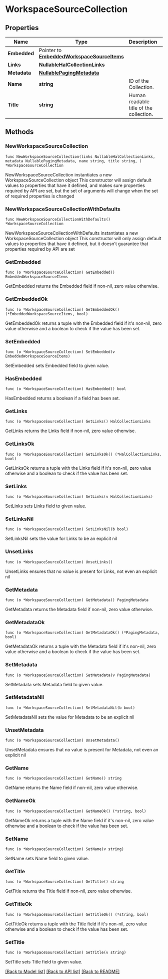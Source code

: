 <!--
Copyright (C) 2020-2022 Arm Limited or its affiliates and Contributors. All rights reserved.
SPDX-License-Identifier: Apache-2.0
-->
# WorkspaceSourceCollection

## Properties

Name | Type | Description | Notes
------------ | ------------- | ------------- | -------------
**Embedded** | Pointer to [**EmbeddedWorkspaceSourceItems**](EmbeddedWorkspaceSourceItems.md) |  | [optional] 
**Links** | [**NullableHalCollectionLinks**](HalCollectionLinks.md) |  | 
**Metadata** | [**NullablePagingMetadata**](PagingMetadata.md) |  | 
**Name** | **string** | ID of the Collection. | [readonly] 
**Title** | **string** | Human readable title of the collection. | [readonly] 

## Methods

### NewWorkspaceSourceCollection

`func NewWorkspaceSourceCollection(links NullableHalCollectionLinks, metadata NullablePagingMetadata, name string, title string, ) *WorkspaceSourceCollection`

NewWorkspaceSourceCollection instantiates a new WorkspaceSourceCollection object
This constructor will assign default values to properties that have it defined,
and makes sure properties required by API are set, but the set of arguments
will change when the set of required properties is changed

### NewWorkspaceSourceCollectionWithDefaults

`func NewWorkspaceSourceCollectionWithDefaults() *WorkspaceSourceCollection`

NewWorkspaceSourceCollectionWithDefaults instantiates a new WorkspaceSourceCollection object
This constructor will only assign default values to properties that have it defined,
but it doesn't guarantee that properties required by API are set

### GetEmbedded

`func (o *WorkspaceSourceCollection) GetEmbedded() EmbeddedWorkspaceSourceItems`

GetEmbedded returns the Embedded field if non-nil, zero value otherwise.

### GetEmbeddedOk

`func (o *WorkspaceSourceCollection) GetEmbeddedOk() (*EmbeddedWorkspaceSourceItems, bool)`

GetEmbeddedOk returns a tuple with the Embedded field if it's non-nil, zero value otherwise
and a boolean to check if the value has been set.

### SetEmbedded

`func (o *WorkspaceSourceCollection) SetEmbedded(v EmbeddedWorkspaceSourceItems)`

SetEmbedded sets Embedded field to given value.

### HasEmbedded

`func (o *WorkspaceSourceCollection) HasEmbedded() bool`

HasEmbedded returns a boolean if a field has been set.

### GetLinks

`func (o *WorkspaceSourceCollection) GetLinks() HalCollectionLinks`

GetLinks returns the Links field if non-nil, zero value otherwise.

### GetLinksOk

`func (o *WorkspaceSourceCollection) GetLinksOk() (*HalCollectionLinks, bool)`

GetLinksOk returns a tuple with the Links field if it's non-nil, zero value otherwise
and a boolean to check if the value has been set.

### SetLinks

`func (o *WorkspaceSourceCollection) SetLinks(v HalCollectionLinks)`

SetLinks sets Links field to given value.


### SetLinksNil

`func (o *WorkspaceSourceCollection) SetLinksNil(b bool)`

 SetLinksNil sets the value for Links to be an explicit nil

### UnsetLinks
`func (o *WorkspaceSourceCollection) UnsetLinks()`

UnsetLinks ensures that no value is present for Links, not even an explicit nil
### GetMetadata

`func (o *WorkspaceSourceCollection) GetMetadata() PagingMetadata`

GetMetadata returns the Metadata field if non-nil, zero value otherwise.

### GetMetadataOk

`func (o *WorkspaceSourceCollection) GetMetadataOk() (*PagingMetadata, bool)`

GetMetadataOk returns a tuple with the Metadata field if it's non-nil, zero value otherwise
and a boolean to check if the value has been set.

### SetMetadata

`func (o *WorkspaceSourceCollection) SetMetadata(v PagingMetadata)`

SetMetadata sets Metadata field to given value.


### SetMetadataNil

`func (o *WorkspaceSourceCollection) SetMetadataNil(b bool)`

 SetMetadataNil sets the value for Metadata to be an explicit nil

### UnsetMetadata
`func (o *WorkspaceSourceCollection) UnsetMetadata()`

UnsetMetadata ensures that no value is present for Metadata, not even an explicit nil
### GetName

`func (o *WorkspaceSourceCollection) GetName() string`

GetName returns the Name field if non-nil, zero value otherwise.

### GetNameOk

`func (o *WorkspaceSourceCollection) GetNameOk() (*string, bool)`

GetNameOk returns a tuple with the Name field if it's non-nil, zero value otherwise
and a boolean to check if the value has been set.

### SetName

`func (o *WorkspaceSourceCollection) SetName(v string)`

SetName sets Name field to given value.


### GetTitle

`func (o *WorkspaceSourceCollection) GetTitle() string`

GetTitle returns the Title field if non-nil, zero value otherwise.

### GetTitleOk

`func (o *WorkspaceSourceCollection) GetTitleOk() (*string, bool)`

GetTitleOk returns a tuple with the Title field if it's non-nil, zero value otherwise
and a boolean to check if the value has been set.

### SetTitle

`func (o *WorkspaceSourceCollection) SetTitle(v string)`

SetTitle sets Title field to given value.



[[Back to Model list]](../README.md#documentation-for-models) [[Back to API list]](../README.md#documentation-for-api-endpoints) [[Back to README]](../README.md)


